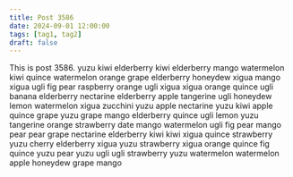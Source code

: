 ```yaml
---
title: Post 3586
date: 2024-09-01 12:00:00
tags: [tag1, tag2]
draft: false
---
```

This is post 3586.
yuzu
kiwi
elderberry
kiwi
elderberry
mango
watermelon
kiwi
quince
watermelon
orange
grape
elderberry
honeydew
xigua
mango
xigua
ugli
fig
pear
raspberry
orange
ugli
xigua
xigua
orange
quince
ugli
banana
elderberry
nectarine
elderberry
apple
tangerine
ugli
honeydew
lemon
watermelon
xigua
zucchini
yuzu
apple
nectarine
yuzu
kiwi
apple
quince
grape
yuzu
grape
mango
elderberry
quince
ugli
lemon
yuzu
tangerine
orange
strawberry
date
mango
watermelon
ugli
fig
pear
mango
pear
pear
grape
nectarine
elderberry
kiwi
kiwi
xigua
quince
strawberry
yuzu
cherry
elderberry
xigua
yuzu
strawberry
xigua
orange
quince
fig
quince
yuzu
pear
yuzu
ugli
ugli
strawberry
yuzu
watermelon
watermelon
apple
honeydew
grape
mango

